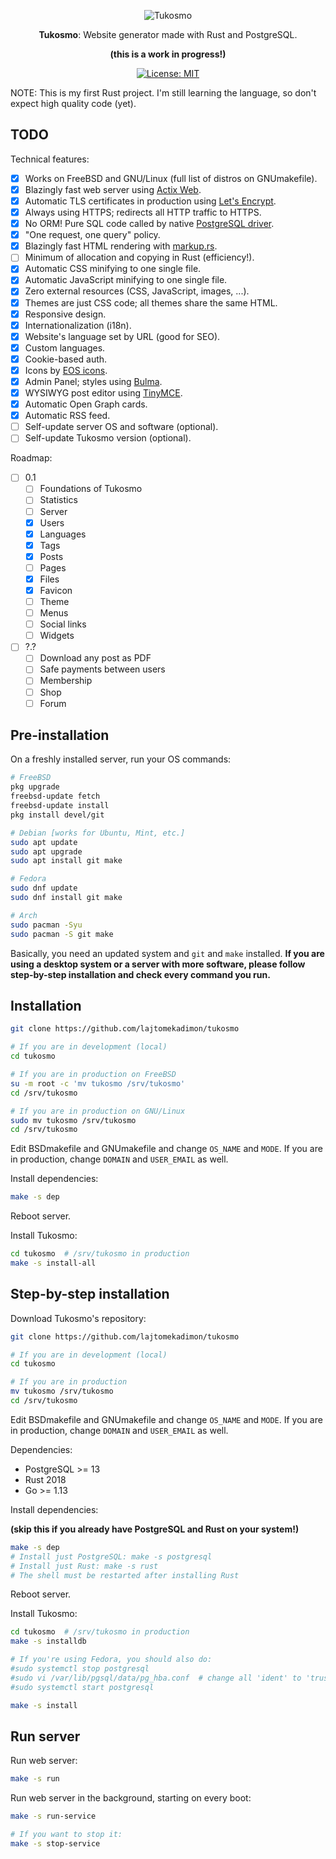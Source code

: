 <div align="center">

![Tukosmo](./static/faviconadmin/favicon-96x96.png)

**Tukosmo**: Website generator made with Rust and PostgreSQL.

**(this is a work in progress!)**

[![License: MIT](
https://img.shields.io/badge/License-MIT-blue.svg)](
https://github.com/lajtomekadimon/tukosmo/blob/main/LICENSE)

</div>

NOTE: This is my first Rust project. I'm still learning the language, so
don't expect high quality code (yet).

## TODO

Technical features:

- [x] Works on FreeBSD and GNU/Linux (full list of distros on GNUmakefile).
- [x] Blazingly fast web server using [Actix Web](
https://github.com/actix/actix-web).
- [x] Automatic TLS certificates in production using [Let's Encrypt](
https://letsencrypt.org).
- [x] Always using HTTPS; redirects all HTTP traffic to HTTPS.
- [x] No ORM! Pure SQL code called by native [PostgreSQL driver](
https://github.com/sfackler/rust-postgres).
- [x] "One request, one query" policy.
- [x] Blazingly fast HTML rendering with [markup.rs](
https://github.com/utkarshkukreti/markup.rs).
- [ ] Minimum of allocation and copying in Rust (efficiency!).
- [x] Automatic CSS minifying to one single file.
- [x] Automatic JavaScript minifying to one single file.
- [x] Zero external resources (CSS, JavaScript, images, ...).
- [x] Themes are just CSS code; all themes share the same HTML.
- [x] Responsive design.
- [x] Internationalization (i18n).
- [x] Website's language set by URL (good for SEO).
- [x] Custom languages.
- [x] Cookie-based auth.
- [x] Icons by [EOS icons](https://eos-icons.com/).
- [x] Admin Panel; styles using [Bulma](https://bulma.io/).
- [x] WYSIWYG post editor using [TinyMCE](
https://github.com/tinymce/tinymce).
- [x] Automatic Open Graph cards.
- [x] Automatic RSS feed.
- [ ] Self-update server OS and software (optional).
- [ ] Self-update Tukosmo version (optional).

Roadmap:

- [ ] 0.1
    - [ ] Foundations of Tukosmo
    - [ ] Statistics
    - [ ] Server
    - [x] Users
    - [x] Languages
    - [x] Tags
    - [x] Posts
    - [ ] Pages
    - [x] Files
    - [x] Favicon
    - [ ] Theme
    - [ ] Menus
    - [ ] Social links
    - [ ] Widgets
- [ ] ?.?
    - [ ] Download any post as PDF
    - [ ] Safe payments between users
    - [ ] Membership
    - [ ] Shop
    - [ ] Forum

## Pre-installation

On a freshly installed server, run your OS commands:

```sh
# FreeBSD
pkg upgrade
freebsd-update fetch
freebsd-update install
pkg install devel/git

# Debian [works for Ubuntu, Mint, etc.]
sudo apt update
sudo apt upgrade
sudo apt install git make

# Fedora
sudo dnf update
sudo dnf install git make

# Arch
sudo pacman -Syu
sudo pacman -S git make
```

Basically, you need an updated system and `git` and `make` installed.
**If you are using a desktop system or a server with more software,
please follow step-by-step installation and check every command you run.**

## Installation

```sh
git clone https://github.com/lajtomekadimon/tukosmo

# If you are in development (local)
cd tukosmo

# If you are in production on FreeBSD
su -m root -c 'mv tukosmo /srv/tukosmo'
cd /srv/tukosmo

# If you are in production on GNU/Linux
sudo mv tukosmo /srv/tukosmo
cd /srv/tukosmo
```

Edit BSDmakefile and GNUmakefile and change `OS_NAME` and `MODE`. If you are
in production, change `DOMAIN` and `USER_EMAIL` as well.

Install dependencies:

```sh
make -s dep
```

Reboot server.

Install Tukosmo:

```sh
cd tukosmo  # /srv/tukosmo in production
make -s install-all
```

## Step-by-step installation

Download Tukosmo's repository:

```sh
git clone https://github.com/lajtomekadimon/tukosmo

# If you are in development (local)
cd tukosmo

# If you are in production
mv tukosmo /srv/tukosmo
cd /srv/tukosmo
```

Edit BSDmakefile and GNUmakefile and change `OS_NAME` and `MODE`. If you are
in production, change `DOMAIN` and `USER_EMAIL` as well.

Dependencies:

- PostgreSQL >= 13
- Rust 2018
- Go >= 1.13

Install dependencies:

**(skip this if you already have PostgreSQL and Rust on your system!)**

```sh
make -s dep
# Install just PostgreSQL: make -s postgresql
# Install just Rust: make -s rust
# The shell must be restarted after installing Rust
```

Reboot server.

Install Tukosmo:

```sh
cd tukosmo  # /srv/tukosmo in production
make -s installdb

# If you're using Fedora, you should also do:
#sudo systemctl stop postgresql
#sudo vi /var/lib/pgsql/data/pg_hba.conf  # change all 'ident' to 'trust'
#sudo systemctl start postgresql

make -s install
```

## Run server

Run web server:

```sh
make -s run
```

Run web server in the background, starting on every boot:

```sh
make -s run-service

# If you want to stop it:
make -s stop-service
```


